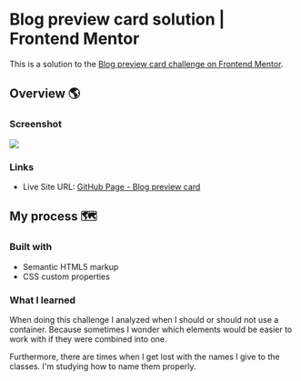 # Blog preview card solution | Frontend Mentor

This is a solution to the [Blog preview card challenge on Frontend Mentor](https://www.frontendmentor.io/challenges/blog-preview-card-ckPaj01IcS).



## Overview 🌎

### Screenshot

![](./screenshot.jpg)


### Links

- Live Site URL: [GitHub Page - Blog preview card](https://your-live-site-url.com)

## My process 🗺️


### Built with

- Semantic HTML5 markup
- CSS custom properties


### What I learned

When doing this challenge I analyzed when I should or should not use a container. Because sometimes I wonder which elements would be easier to work with if they were combined into one.

Furthermore, there are times when I get lost with the names I give to the classes. I'm studying how to name them properly.